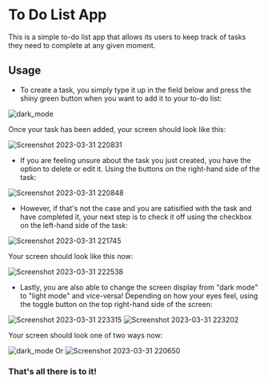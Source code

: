 # **To Do List App** #

This is a simple to-do list app that allows its users to keep track of tasks they need to complete at any given moment. 

## Usage ##

* To create a task, you simply type it up in the field below and press the shiny green button when you want to add it to your to-do list:

![dark_mode](https://user-images.githubusercontent.com/99418553/229220595-3c25a3f7-32ab-4d95-9a6a-218c61761b3e.png)

Once your task has been added, your screen should look like this:

![Screenshot 2023-03-31 220831](https://user-images.githubusercontent.com/99418553/229220735-2154f618-7317-43ba-8c53-88cf942bdc4d.png)

* If you are feeling unsure about the task you just created, you have the option to delete or edit it. Using the buttons on the right-hand side of the task:

![Screenshot 2023-03-31 220848](https://user-images.githubusercontent.com/99418553/229221603-2015aebc-90b5-4bbf-812e-26986a33ffbf.png)

* However, if that's not the case and you are satisified with the task and have completed it, your next step is to check it off using the checkbox on the left-hand side of the task:

![Screenshot 2023-03-31 221745](https://user-images.githubusercontent.com/99418553/229221418-31559e96-dde8-44fe-8745-6a6d52bc346c.png)

Your screen should look like this now:

![Screenshot 2023-03-31 222538](https://user-images.githubusercontent.com/99418553/229222804-06eaec12-ff57-4853-9e89-38f30c3557f8.png)

* Lastly, you are also able to change the screen display from "dark mode" to "light mode" and vice-versa! Depending on how your eyes feel, using the toggle button on the top right-hand side of the screen:

![Screenshot 2023-03-31 223315](https://user-images.githubusercontent.com/99418553/229224349-08484a83-8a82-4762-b806-35c49ce64339.png) ![Screenshot 2023-03-31 223202](https://user-images.githubusercontent.com/99418553/229224474-128fa31e-85d7-499c-9b03-dfb798c774ba.png)



Your screen should look one of two ways now:

![dark_mode](https://user-images.githubusercontent.com/99418553/229223363-1967df69-f489-4333-9c3a-4de8f9430980.png)
Or 
![Screenshot 2023-03-31 220650](https://user-images.githubusercontent.com/99418553/229223383-b1e916cc-2c95-44c2-bcda-7577f196c993.png)

### That's all there is to it!






